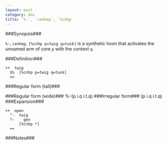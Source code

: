 ```yaml
---
layout: post
category: doc
title: `%-`, `cenhep`, `%cnhp`
---
```


###Synopsis###

`%-`, `cenhep`, `[%cnhp p=twig q=tusk]` is a synthetic hoon that
activates the unnamed arm of core `p` with the context `q`.

###Definition###

    ++  twig  
      $%  [%cnhp p=twig q=tusk]
      ==

###Regular form (tall)###

###Regular form (wide)###
%-(p i.q i.t.q)
###Irregular form###
(p i.q i.t.q)
###Expansion###
    
    ++  open
      ^-  twig
      ?-    gen
          [%cnhp *]
      ==

###Notes###

